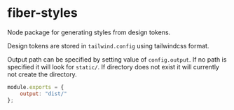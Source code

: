 # fiber-styles

Node package for generating styles from design tokens.

Design tokens are stored in `tailwind.config` using tailwindcss format.

Output path can be specified by setting value of `config.output`. If no path is specified it will look for `static/`. If directory does not exist it will currently not create the directory.

```js
module.exports = {
	output: "dist/"
};
```
